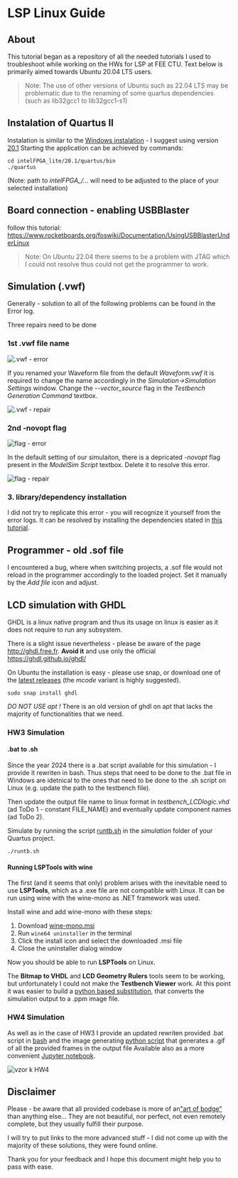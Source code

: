 # LSP Linux Guide

## About

This tutorial began as a repository of all the needed tutorials I used to troubleshoot while working on the HWs for LSP at FEE CTU. Text below is primarily aimed towards Ubuntu 20.04 LTS users.

> Note: The use of other versions of Ubuntu such as 22.04 LTS may be problematic due to the renaming of some quartus dependencies (such as lib32gcc1 to lib32gcc1-s1)

## Instalation of Quartus II
Instalation is similar to the [Windows instalation](https://dcenet.fel.cvut.cz/edu/fpga/install_en.aspx) - I suggest using version [20.1](https://www.intel.com/content/www/us/en/software-kit/661017/intel-quartus-prime-lite-edition-design-software-version-20-1-for-linux.html)
Starting the application can be achieved by commands:

```
cd intelFPGA_lite/20.1/quartus/bin 
./quartus
```

(Note:  path to _intelFPGA\_/..._ will need to be adjusted to the place of your selected installation)

## Board connection - enabling USBBlaster

follow this tutorial: https://www.rocketboards.org/foswiki/Documentation/UsingUSBBlasterUnderLinux

> Note: On Ubuntu 22.04 there seems to be a problem with JTAG which I could not resolve thus could not get the programmer to work.

## Simulation (.vwf)

Generally - solution to all of the following problems can be found in the Error log.

Three repairs need to be done

### 1st .vwf file name

![.vwf - error](../media/sim_error_name.png)

If you renamed your Waveform file from the default _Waveform.vwf_ it is required to change the name accordingly in the _Simulation-\>Simulation Settings_ window. Change the _--vector_source_ flag in the _Testbench Generation Command_ textbox.


![.vwf - repair](../media/sim_error_name_resolve.png)

### 2nd -novopt flag

![flag - error](../media/sim_error_flag.png)

In the default setting of our simulaiton, there is a depricated _-novopt_ flag present in the _ModelSim Script_ textbox. Delete it to resolve this error.

![flag - repair](../media/sim_error_flag_resolve.png)

### 3. library/dependency installation

I did not try to replicate this error - you will recognize it yourself from the error logs. It can be resolved by installing the dependencies stated in [this tutorial](https://gist.github.com/ihsan314/2343959869d2ed4f3c5835a5473bff58#how-to-install-modelsim-and-quartus-on-fedora-32-and-ubuntu-2004).

## Programmer - old .sof file

I encountered a bug, where when switching projects, a .sof file would not reload in the programmer accordingly to the loaded project. Set it manually by the _Add file_ icon and adjust.

## LCD simulation with GHDL

GHDL is a linux native program and thus its usage on linux is easier as it does not require to run any subsystem.

There is a slight issue nevertheless - please be aware of the page http://ghdl.free.fr. **Avoid it** and use only the official https://ghdl.github.io/ghdl/

On Ubuntu the installation is easy - please use snap, or download one of the [latest releases](https://github.com/ghdl/ghdl/releases) (the _mcode_ variant is highly suggested).

```
sudo snap install ghdl
```

*DO NOT USE apt !* There is an old version of ghdl on apt that lacks the majority of functionalities that we need.

### HW3 Simulation
#### .bat to .sh
Since the year 2024 there is a .bat script available for this simulation - I provide it rewriten in bash. Thus steps that need to be done to the .bat file in Windows are idetnical to the ones that need to be done to the .sh script on Linux (e.g. update the path to the testbench file).

Then update the output file name to linux format in _testbench\_LCDlogic.vhd_ (ad ToDo 1 - constant FILE\_NAME) and eventually update component names (ad ToDo 2).

Simulate by running the script [runtb.sh](../ghdl_sim/runtb.sh) in the _simulation_ folder of your Quartus project. 


```
./runtb.sh
```

#### Running LSPTools with wine
The first (and it seems that only) problem arises with the inevitable need to use **LSPTools**, which as a .exe file are not compatible with Linux.
It can be run using wine with the wine-mono as .NET framework was used.

Install wine and add wine-mono with these steps:

1. Download [wine-mono.msi](https://dl.winehq.org/wine/wine-mono/)
2. Run `wine64 uninstaller` in the terminal
3. Click the install icon and select the downloaded .msi file
4. Close the uninstaller dialog window

Now you should be able to run **LSPTools** on Linux.


The **Bitmap to VHDL** and **LCD Geometry Rulers** tools seem to be working, but unfortunately I could not make the **Testbench Viewer** work. At this point it was easier to build a [python based substitution](../ghdl_sim/lsp_txt_to_ppm.py), that converts the simulation output to a .ppm image file.

### HW4 Simulation

As well as in the case of HW3 I provide an updated rewriten provided .bat script in [bash](../ghdl_sim/runtbanim.sh) and the image generating [python script](../ghdl_sim/lsp_txt_to_gif.py) 
that generates a .gif of all the provided frames in the output file
Available also as a more convenient [Jupyter notebook](../ghdl_sim/lsp_txt_to_anim.ipynb).

![vzor k HW4](../media/out.gif)

## Disclaimer
Please - be aware that all provided codebase is more of an["art of bodge"](https://www.youtube.com/watch?v=lIFE7h3m40U) than anything else...
They are not beautiful, nor perfect, not even remotely complete, but they usually fulfill their purpose.

I will try to put links to the more advanced stuff - I did not come up with the majority of these solutions, they were found online.

Thank you for your feedback and I hope this document might help you to pass with ease.

